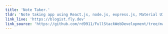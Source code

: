 ```yaml
---
title: 'Note Taker.'
tldr: 'Note taking app using React.js, node.js, express.js, Material UI, JWT Token Based Auth, redux, and REST API'
link_live: 'https://blogist.fly.dev'
link_source: 'https://github.com/rd9911/FullStackWebDevelopment/tree/main/part4'
---
```

